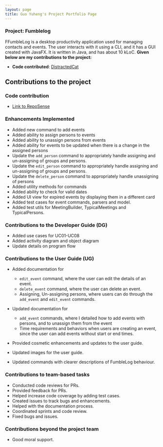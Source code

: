 ```yaml
---
layout: page
title: Guo Yuheng's Project Portfolio Page
---
```


### Project: Fumblelog

FFumbleLog is a desktop productivity application used for managing contacts and events. The user interacts with it using a CLI, and it has a GUI created with JavaFX. It is written in Java, and has about 10 kLoC.
**Given below are my contributions to the project:**
 
* **Code contributed**: [DistractedCat](https://nus-cs2103-ay2324s1.github.io/tp-dashboard/?search=distractedcat&breakdown=true)
## Contributions to the project

### Code contribution
* [Link to RepoSense](https://nus-cs2103-ay2324s1.github.io/tp-dashboard/?search=kurtyjlee&breakdown=false&sort=groupTitle%20dsc&sortWithin=title&since=2023-09-22&timeframe=commit&mergegroup=&groupSelect=groupByRepos)

### Enhancements Implemented
* Added new command to add events
* Added ability to assign persons to events
* Added ability to unassign persons from events
* Added ability for events to be updated when there is a change in the assigned persons
* Update the `add_person` command to appropriately handle assigning and un-assigning of groups and persons.
* Update the `edit_person` command to appropriately handle assigning and un-assigning of groups and persons.
* Update the `delete_person` command to appropriately handle unassigning of persons
* Added utility methods for commands
* Added ability to check for valid dates
* Added UI view for expired events by displaying them in a different card
* Added test cases for event commands, parsers and model.
* Added test utils for MeetingBuilder, TypicalMeetings and TypicalPersons.

### Contributions to the Developer Guide (DG)

* Added use cases for UC01-UC08
* Added activity diagram and object diagram
* Update details on program flow

### Contributions to the User Guide (UG)
* Added documentation for
    * `edit_event` command, where the user can edit the details of an event.
    * `delete_event` command, where the user can delete an event.
    * Assigning, Un-assigning persons, where users can do through the `add_event` and `edit_event` commands.
* Updated documentation for
    * `add_event` commands, where I detailed how to add events with persons, and to unassign them from the event
    *  Time requirements and behaviors when users are creating an event, since the user can add events without start or end times.

* Provided cosmetic enhancements and updates to the user guide.
* Updated images for the user guide.
* Updated commands with clearer descriptions of FumbleLog behaviour.


### Contributions to team-based tasks
* Conducted code reviews for PRs.
* Provided feedback for PRs.
* Helped increase code coverage by adding test cases.
* Created issues to track bugs and enhancements.
* Helped with the documentation process.
* Coordinated sprints and code review.
* Fixed bugs and issues.

### Contributions beyond the project team
* Good moral support.
